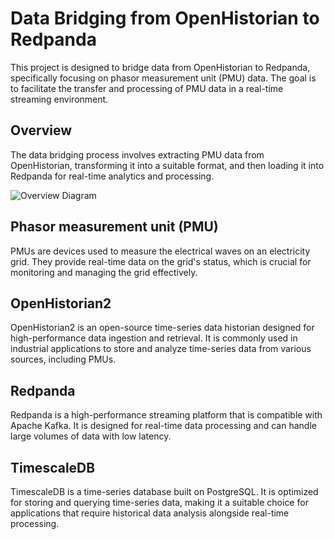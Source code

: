 # Data Bridging from OpenHistorian to Redpanda
This project is designed to bridge data from OpenHistorian to Redpanda, specifically focusing on phasor measurement unit (PMU) data. The goal is to facilitate the transfer and processing of PMU data in a real-time streaming environment.

## Overview
The data bridging process involves extracting PMU data from OpenHistorian, transforming it into a suitable format, and then loading it into Redpanda for real-time analytics and processing.

![Overview Diagram](./Assets/overview_diagram.png)
## Phasor measurement unit (PMU)
PMUs are devices used to measure the electrical waves on an electricity grid. They provide real-time data on the grid's status, which is crucial for monitoring and managing the grid effectively.

## OpenHistorian2
OpenHistorian2 is an open-source time-series data historian designed for high-performance data ingestion and retrieval. It is commonly used in industrial applications to store and analyze time-series data from various sources, including PMUs.

## Redpanda
Redpanda is a high-performance streaming platform that is compatible with Apache Kafka. It is designed for real-time data processing and can handle large volumes of data with low latency.

## TimescaleDB
TimescaleDB is a time-series database built on PostgreSQL. It is optimized for storing and querying time-series data, making it a suitable choice for applications that require historical data analysis alongside real-time processing.
